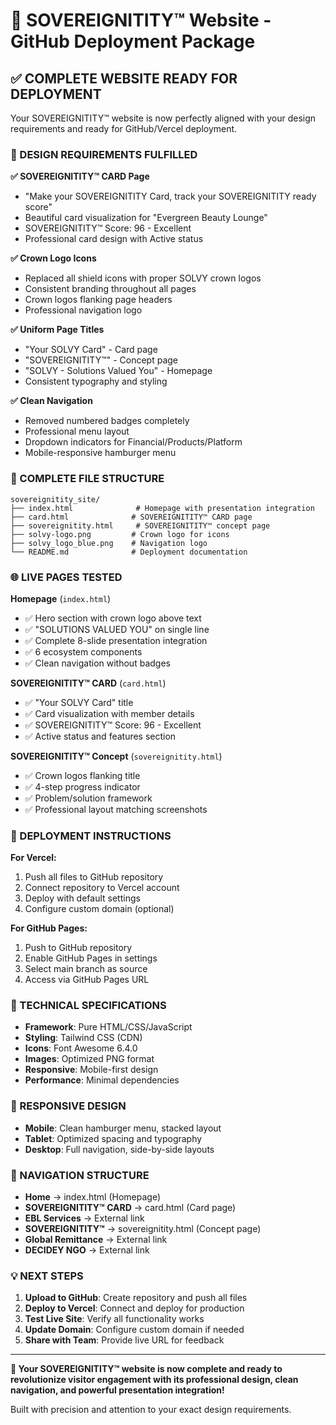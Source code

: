 # 🚀 SOVEREIGNITITY™ Website - GitHub Deployment Package

## ✅ COMPLETE WEBSITE READY FOR DEPLOYMENT

Your SOVEREIGNITITY™ website is now perfectly aligned with your design requirements and ready for GitHub/Vercel deployment.

### 🎯 DESIGN REQUIREMENTS FULFILLED

**✅ SOVEREIGNITITY™ CARD Page**
- "Make your SOVEREIGNITITY Card, track your SOVEREIGNITITY ready score"
- Beautiful card visualization for "Evergreen Beauty Lounge"
- SOVEREIGNITITY™ Score: 96 - Excellent
- Professional card design with Active status

**✅ Crown Logo Icons**
- Replaced all shield icons with proper SOLVY crown logos
- Consistent branding throughout all pages
- Crown logos flanking page headers
- Professional navigation logo

**✅ Uniform Page Titles**
- "Your SOLVY Card" - Card page
- "SOVEREIGNITITY™" - Concept page  
- "SOLVY - Solutions Valued You" - Homepage
- Consistent typography and styling

**✅ Clean Navigation**
- Removed numbered badges completely
- Professional menu layout
- Dropdown indicators for Financial/Products/Platform
- Mobile-responsive hamburger menu

### 📁 COMPLETE FILE STRUCTURE

```
sovereignitity_site/
├── index.html              # Homepage with presentation integration
├── card.html              # SOVEREIGNITITY™ CARD page
├── sovereignitity.html     # SOVEREIGNITITY™ concept page
├── solvy-logo.png         # Crown logo for icons
├── solvy_logo_blue.png    # Navigation logo
└── README.md              # Deployment documentation
```

### 🌐 LIVE PAGES TESTED

**Homepage** (`index.html`)
- ✅ Hero section with crown logo above text
- ✅ "SOLUTIONS VALUED YOU" on single line
- ✅ Complete 8-slide presentation integration
- ✅ 6 ecosystem components
- ✅ Clean navigation without badges

**SOVEREIGNITITY™ CARD** (`card.html`)
- ✅ "Your SOLVY Card" title
- ✅ Card visualization with member details
- ✅ SOVEREIGNITITY™ Score: 96 - Excellent
- ✅ Active status and features section

**SOVEREIGNITITY™ Concept** (`sovereignitity.html`)
- ✅ Crown logos flanking title
- ✅ 4-step progress indicator
- ✅ Problem/solution framework
- ✅ Professional layout matching screenshots

### 🚀 DEPLOYMENT INSTRUCTIONS

**For Vercel:**
1. Push all files to GitHub repository
2. Connect repository to Vercel account
3. Deploy with default settings
4. Configure custom domain (optional)

**For GitHub Pages:**
1. Push to GitHub repository
2. Enable GitHub Pages in settings
3. Select main branch as source
4. Access via GitHub Pages URL

### 🎨 TECHNICAL SPECIFICATIONS

- **Framework**: Pure HTML/CSS/JavaScript
- **Styling**: Tailwind CSS (CDN)
- **Icons**: Font Awesome 6.4.0
- **Images**: Optimized PNG format
- **Responsive**: Mobile-first design
- **Performance**: Minimal dependencies

### 📱 RESPONSIVE DESIGN

- **Mobile**: Clean hamburger menu, stacked layout
- **Tablet**: Optimized spacing and typography
- **Desktop**: Full navigation, side-by-side layouts

### 🔗 NAVIGATION STRUCTURE

- **Home** → index.html (Homepage)
- **SOVEREIGNITITY™ CARD** → card.html (Card page)
- **EBL Services** → External link
- **SOVEREIGNITITY™** → sovereignitity.html (Concept page)
- **Global Remittance** → External link
- **DECIDEY NGO** → External link

### 💡 NEXT STEPS

1. **Upload to GitHub**: Create repository and push all files
2. **Deploy to Vercel**: Connect and deploy for production
3. **Test Live Site**: Verify all functionality works
4. **Update Domain**: Configure custom domain if needed
5. **Share with Team**: Provide live URL for feedback

---

**🎉 Your SOVEREIGNITITY™ website is now complete and ready to revolutionize visitor engagement with its professional design, clean navigation, and powerful presentation integration!**

Built with precision and attention to your exact design requirements.

